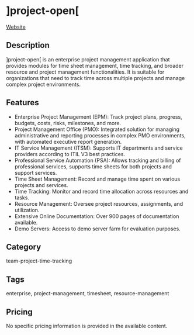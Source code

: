 # ]project-open[

[Website](https://www.project-open.com)

## Description
]project-open[ is an enterprise project management application that provides modules for time sheet management, time tracking, and broader resource and project management functionalities. It is suitable for organizations that need to track time across multiple projects and manage complex project environments.

## Features
- Enterprise Project Management (EPM): Track project plans, progress, budgets, costs, risks, milestones, and more.
- Project Management Office (PMO): Integrated solution for managing administrative and reporting processes in complex PMO environments, with automated executive report generation.
- IT Service Management (ITSM): Supports IT departments and service providers according to ITIL V3 best practices.
- Professional Service Automation (PSA): Allows tracking and billing of professional services, supports time sheets for both projects and support services.
- Time Sheet Management: Record and manage time spent on various projects and services.
- Time Tracking: Monitor and record time allocation across resources and tasks.
- Resource Management: Oversee project resources, assignments, and utilization.
- Extensive Online Documentation: Over 900 pages of documentation available.
- Demo Servers: Access to demo server farm for evaluation purposes.

## Category
team-project-time-tracking

## Tags
enterprise, project-management, timesheet, resource-management

## Pricing
No specific pricing information is provided in the available content.